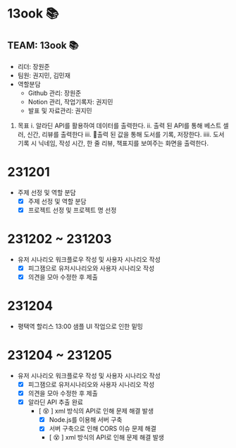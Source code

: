 # 13ook 📚
## TEAM: 13ook 📚 ##
* 리더: 장원준
* 팀원: 권지민, 김민재
* 역할분담
  * Github 관리: 장원준
  * Notion 관리, 작업기록자: 권지민
  * 발표 및 자료관리: 권지민
1. 목표
  i. 알라딘 API를 활용하여 데이터를 출력한다.
  ii. 출력 된 API를 통해 베스트 셀러, 신간, 리뷰를 출력한다
  iii. 출력 된 값을 통해 도서를 기록, 저장한다.
  iiii. 도서 기록 시 닉네임, 작성 시간, 한 줄 리뷰, 책표지를 보여주는 화면을 출력한다.

# 231201
* 주제 선정 및 역할 분담
  - [x] 주제 선정 및 역할 분담
  - [x] 프로젝트 선정 및 프로젝트 명 선정

# 231202 ~ 231203
* 유저 시나리오 워크플로우 작성 및 사용자 시나리오 작성
  - [x] 피그잼으로 유저시나리오와 사용자 시나리오 작성
  - [x] 의견을 모아 수정한 후 제출

# 231204
* 평택역 할리스 13:00 샘플 UI 작업으로 인한 밑밍

# 231204 ~ 231205
* 유저 시나리오 워크플로우 작성 및 사용자 시나리오 작성
  - [x] 피그잼으로 유저시나리오와 사용자 시나리오 작성
  - [x] 의견을 모아 수정한 후 제출
  - [x] 알라딘 API 추출 완료
      - [ 😵 ] xml 방식의 API로 인해 문제 해결 발생
         - [x] Node.js를 이용해 서버 구축
        -  [x] 서버 구축으로 인해 CORS 이슈 문제 해결
         - [ 😵 ] xml 방식의 API로 인해 문제 해결 발생

